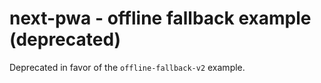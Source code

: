 # next-pwa - offline fallback example (deprecated)

Deprecated in favor of the `offline-fallback-v2` example.

